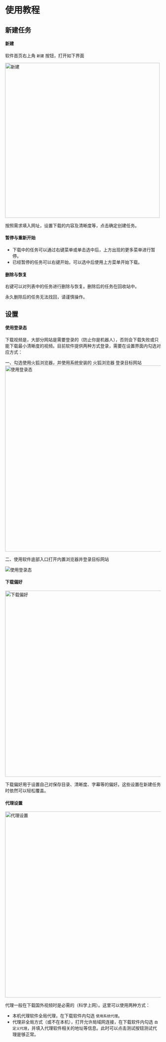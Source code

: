 # 使用教程


## 新建任务

#### 新建 

软件首页右上角 `新建` 按钮，打开如下界面

<img src="/images/create.png" alt="新建" width="500" />

按照需求填入网址，设置下载的内容及清晰度等，点击确定创建任务。

#### 暂停与重新开始

- 下载中的任务可以通过右键菜单或单击选中后，上方出现的更多菜单进行暂停。
- 已经暂停的任务可以右键开始，可以选中后使用上方菜单开始下载。

#### 删除与恢复

右键可以对列表中的任务进行删除与恢复。删除后的任务在回收站中。

永久删除后的任务无法找回，请谨慎操作。

## 设置

#### 使用登录态

下载视频是，大部分网站是需要登录的（防止你是机器人），否则会下载失败或只能下载最小清晰度的视频。目前软件提供两种方式登录，需要在设置界面内勾选对应方式：

一、勾选使用火狐浏览器，并使用系统安装的 火狐浏览器 登录目标网站
<img src="/images/login.png" alt="使用登录态" width="600" />


二、使用软件底部入口打开内置浏览器并登录目标网站

<img src="/images/login2.png" alt="使用登录态"  />


#### 下载偏好

<img src="/images/download.png" alt="下载偏好" width="600" />

下载偏好用于设置自己对保存目录、清晰度、字幕等的偏好。这些设置在新建任务时依然可以轻松覆盖。

#### 代理设置

<img src="/images/proxy.png" alt="代理设置" width="600" />

代理一般在下载国外视频时是必需的（科学上网）。这里可以使用两种方式：
- 本机代理软件全局代理，在下载软件内勾选 `使用系统代理`。    
- 代理非全局方式（或不在本机），打开允许局域网连接，在下载软件内勾选 `自定义代理`，并填入代理软件相关的地址等信息。此时可以点击测试按钮测试代理是够正常。